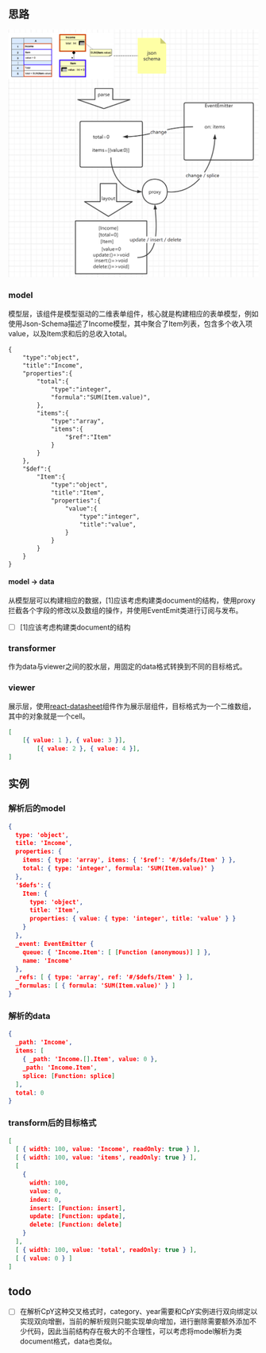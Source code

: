 ## 思路

![1668012472858](image/README/1668012472858.png)


### model

模型层，该组件是模型驱动的二维表单组件，核心就是构建相应的表单模型，例如使用Json-Schema描述了Income模型，其中聚合了Item列表，包含多个收入项value，以及Item求和后的总收入total。

```
{
    "type":"object",
    "title":"Income",
    "properties":{
        "total":{
            "type":"integer",
            "formula":"SUM(Item.value)",
        },
        "items":{
            "type":"array",
            "items":{
                "$ref":"Item"
            }
        }
    },
    "$def":{
        "Item":{
            "type":"object",
            "title":"Item",
            "properties":{
                "value":{
                    "type":"integer",
                    "title":"value",
                }
            }
        }
    }
}
```

#### model -> data

从模型层可以构建相应的数据，[1]应该考虑构建类document的结构，使用proxy拦截各个字段的修改以及数组的操作，并使用EventEmit类进行订阅与发布。

- [ ] [1]应该考虑构建类document的结构

### transformer

作为data与viewer之间的胶水层，用固定的data格式转换到不同的目标格式。

### viewer

展示层，使用[react-datasheet](https://github.com/nadbm/react-datasheet)组件作为展示层组件，目标格式为一个二维数组，其中的对象就是一个cell。

```json
[
	[{ value: 1 }, { value: 3 }],
        [{ value: 2 }, { value: 4 }],
]
```

## 实例

### 解析后的model

```json
{
  type: 'object',
  title: 'Income',
  properties: {
    items: { type: 'array', items: { '$ref': '#/$defs/Item' } },
    total: { type: 'integer', formula: 'SUM(Item.value)' }
  },
  '$defs': {
    Item: {
      type: 'object',
      title: 'Item',
      properties: { value: { type: 'integer', title: 'value' } }
    }
  },
  _event: EventEmitter {
    queue: { 'Income.Item': [ [Function (anonymous)] ] },
    name: 'Income'
  },
  _refs: [ { type: 'array', ref: '#/$defs/Item' } ],
  _formulas: [ { formula: 'SUM(Item.value)' } ]
}
```

### 解析的data

```json
{
  _path: 'Income',
  items: [
    { _path: 'Income.[].Item', value: 0 },
    _path: 'Income.Item',
    splice: [Function: splice]
  ],
  total: 0
}
```

### transform后的目标格式

```json
[
  [ { width: 100, value: 'Income', readOnly: true } ],
  [ { width: 100, value: 'items', readOnly: true } ],
  [
    {
      width: 100,
      value: 0,
      index: 0,
      insert: [Function: insert],
      update: [Function: update],
      delete: [Function: delete]
    }
  ],
  [ { width: 100, value: 'total', readOnly: true } ],
  [ { value: 0 } ]
]
```


## todo

- [ ] 在解析CpY这种交叉格式时，category、year需要和CpY实例进行双向绑定以实现双向增删，当前的解析规则只能实现单向增加，进行删除需要额外添加不少代码，因此当前结构存在极大的不合理性，可以考虑将model解析为类document格式，data也类似。
